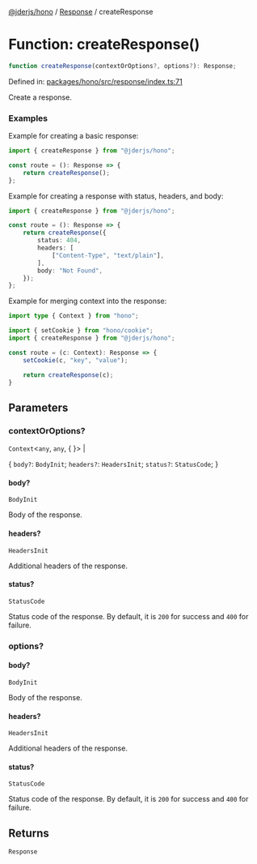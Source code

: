 [@jderjs/hono](../../README.md) / [Response](../README.md) / createResponse

# Function: createResponse()

```ts
function createResponse(contextOrOptions?, options?): Response;
```

Defined in: [packages/hono/src/response/index.ts:71](https://github.com/jder-std/hono/blob/b7adb5479e2132232836f49b324da0bc45309321/packages/hono/src/response/index.ts#L71)

Create a response.

### Examples

Example for creating a basic response:

```ts
import { createResponse } from "@jderjs/hono";

const route = (): Response => {
    return createResponse();
};
```

Example for creating a response with status, headers, and body:

```ts
import { createResponse } from "@jderjs/hono";

const route = (): Response => {
    return createResponse({
        status: 404,
        headers: [
            ["Content-Type", "text/plain"],
        ],
        body: "Not Found",
    });
};
```

Example for merging context into the response:

```ts
import type { Context } from "hono";

import { setCookie } from "hono/cookie";
import { createResponse } from "@jderjs/hono";

const route = (c: Context): Response => {
    setCookie(c, "key", "value");

    return createResponse(c);
}
```

## Parameters

### contextOrOptions?

`Context`\<`any`, `any`, \{
\}\> |

\{
`body?`: `BodyInit`;
`headers?`: `HeadersInit`;
`status?`: `StatusCode`;
\}

#### body?

`BodyInit`

Body of the response.

#### headers?

`HeadersInit`

Additional headers of the response.

#### status?

`StatusCode`

Status code of the response.
By default, it is `200` for success and `400` for failure.

### options?

#### body?

`BodyInit`

Body of the response.

#### headers?

`HeadersInit`

Additional headers of the response.

#### status?

`StatusCode`

Status code of the response.
By default, it is `200` for success and `400` for failure.

## Returns

`Response`

